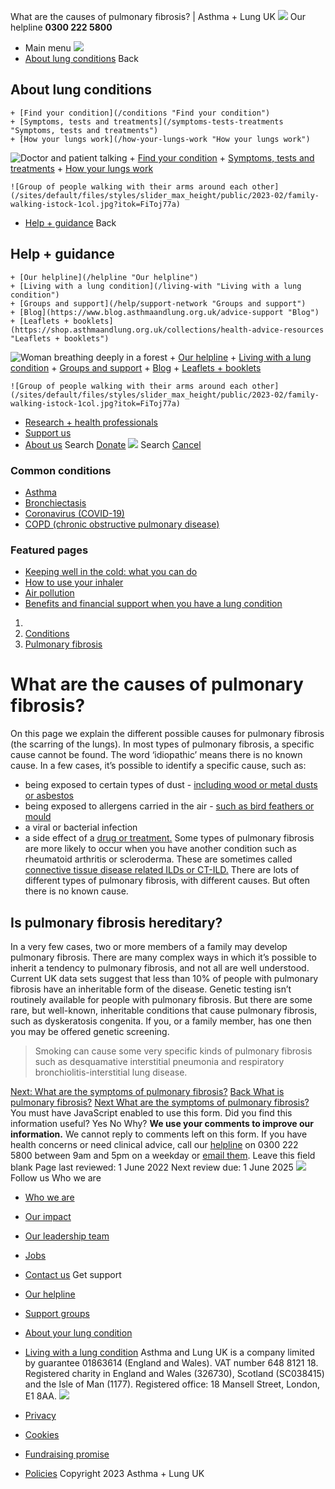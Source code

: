 
What are the causes of pulmonary fibrosis? | Asthma + Lung UK
 [![](/themes/custom/asthma-lung-uk/images/aluk-logo.png)](/ "Homepage")
 Our helpline **0300 222 5800**
* Main menu
![](/wingsuit/asthma-lung-uk/images/aluk-logo.png)
* [About lung conditions](#about "About lung conditions")
 Back
 
## About lung conditions
	+ [Find your condition](/conditions "Find your condition")
	+ [Symptoms, tests and treatments](/symptoms-tests-treatments "Symptoms, tests and treatments")
	+ [How your lungs work](/how-your-lungs-work "How your lungs work")
![Doctor and patient talking](/sites/default/files/styles/slider_max_height/public/2023-02/119589.jpg?itok=IfMKqhqJ)
	+ [Find your condition](/conditions)
	+ [Symptoms, tests and treatments](/symptoms-tests-treatments)
	+ [How your lungs work](/how-your-lungs-work)
	
	
	![Group of people walking with their arms around each other](/sites/default/files/styles/slider_max_height/public/2023-02/family-walking-istock-1col.jpg?itok=FiToj77a)
* [Help + guidance](#get-support "Help + guidance")
 Back
 
## Help + guidance
	+ [Our helpline](/helpline "Our helpline")
	+ [Living with a lung condition](/living-with "Living with a lung condition")
	+ [Groups and support](/help/support-network "Groups and support")
	+ [Blog](https://www.blog.asthmaandlung.org.uk/advice-support "Blog")
	+ [Leaflets + booklets](https://shop.asthmaandlung.org.uk/collections/health-advice-resources "Leaflets + booklets")
![Woman breathing deeply in a forest](/sites/default/files/styles/slider_max_height/public/2023-02/A%2BLUK%20Generic73.jpg?itok=IY-jWei3)
	+ [Our helpline](/helpline)
	+ [Living with a lung condition](/living-with)
	+ [Groups and support](/help/support-network)
	+ [Blog](https://www.blog.asthmaandlung.org.uk/advice-support)
	+ [Leaflets + booklets](https://shop.asthmaandlung.org.uk/collections/health-advice-resources "Leaflets and booklets about lung conditions")
	
	
	![Group of people walking with their arms around each other](/sites/default/files/styles/slider_max_height/public/2023-02/family-walking-istock-1col.jpg?itok=FiToj77a)
* [Research + health professionals](/research-health-professionals "Research + health professionals")
* [Support us](/support-us "Support us")
* [About us](/about-us "About us")
Search
[Donate](https://action.asthmaandlung.org.uk/page/99720/donate/1?ea_tracking_id=General_WebsiteALUK_Header_Regular "Donate") 
 [![](/themes/custom/asthma-lung-uk/images/aluk-logo.png)](/ "Homepage")
Search
[Cancel](#)
### Common conditions
* [Asthma](/conditions/asthma)
* [Bronchiectasis](/conditions/bronchiectasis)
* [Coronavirus (COVID-19)](/conditions/coronavirus)
* [COPD (chronic obstructive pulmonary disease)](/conditions/copd-chronic-obstructive-pulmonary-disease)
### Featured pages
* [Keeping well in the cold: what you can do](/living-with/cold-weather)
* [How to use your inhaler](/living-with/inhaler-videos)
* [Air pollution](/living-with/air-pollution)
* [Benefits and financial support when you have a lung condition](/living-with/benefits)
1. 
3. [Conditions](/conditions)
5. [Pulmonary fibrosis](/conditions/pulmonary-fibrosis)
# What are the causes of pulmonary fibrosis?
On this page we explain the different possible causes for pulmonary fibrosis (the scarring of the lungs).
In most types of pulmonary fibrosis, a specific cause cannot be found. The word ‘idiopathic’ means there is no known cause.
In a few cases, it’s possible to identify a specific cause, such as:
* being exposed to certain types of dust - [including wood or metal dusts or asbestos](https://www.blf.org.uk/support-for-you/pulmonary-fibrosis/occupational-interstitial-lung-diseases)
* being exposed to allergens carried in the air - [such as bird feathers or mould](#)
* a viral or bacterial infection
* a side effect of a [drug or treatment.](https://www.blf.org.uk/support-for-you/pulmonary-fibrosis/drug-induced-pulmonary-fibrosis)
Some types of pulmonary fibrosis are more likely to occur when you have another condition such as rheumatoid arthritis or scleroderma. These are sometimes called [connective tissue disease related ILDs or CT-ILD.](https://www.blf.org.uk/support-for-you/pulmonary-fibrosis/autoimmune)
There are lots of different types of pulmonary fibrosis, with different causes. But often there is no known cause.
## Is pulmonary fibrosis hereditary?
In a very few cases, two or more members of a family may develop pulmonary fibrosis. There are many complex ways in which it’s possible to inherit a tendency to pulmonary fibrosis, and not all are well understood.
Current UK data sets suggest that less than 10% of people with pulmonary fibrosis have an inheritable form of the disease. Genetic testing isn’t routinely available for people with pulmonary fibrosis. But there are some rare, but well-known, inheritable conditions that cause pulmonary fibrosis, such as dyskeratosis congenita. If you, or a family member, has one then you may be offered genetic screening.
> Smoking can cause some very specific kinds of pulmonary fibrosis such as desquamative interstitial pneumonia and respiratory bronchiolitis-interstitial lung disease.
> 
> 
> 
[Next: What are the symptoms of pulmonary fibrosis?](/conditions/pulmonary-fibrosis/what-are-symptoms-pulmonary-fibrosis "What are the symptoms of pulmonary fibrosis?")
[Back
What is pulmonary fibrosis?](/conditions/pulmonary-fibrosis/what-pulmonary-fibrosis)
[Next
What are the symptoms of pulmonary fibrosis?](/conditions/pulmonary-fibrosis/what-are-symptoms-pulmonary-fibrosis)
You must have JavaScript enabled to use this form.
Did you find this information useful?
Yes
No
Why?
**We use your comments to improve our information.** We cannot reply to comments left on this form. If you have health concerns or need clinical advice, call our [helpline](/helpline) on 0300 222 5800 between 9am and 5pm on a weekday or [email them](/helpline).
Leave this field blank
Page last reviewed: 
1 June 2022
Next review due: 
1 June 2025
 [![](/sites/default/files/2023-01/footer-logo%20%281%29.png)](/ "Homepage")
Follow us
 Who we are
 
* [Who we are](/about-us/who-we-are)
* [Our impact](/about-us/our-impact)
* [Our leadership team](/about-us/our-leadership-team)
* [Jobs](/work-us)
* [Contact us](/about-us/contact-us)
 Get support
 
* [Our helpline](/helpline)
* [Support groups](/help/support-network)
* [About your lung condition](/conditions)
* [Living with a lung condition](/living-with)
Asthma and Lung UK is a company limited by guarantee 01863614 (England and Wales). VAT number 648 8121 18.
Registered charity in England and Wales (326730), Scotland (SC038415) and the Isle of Man (1177). Registered office: 18 Mansell Street, London, E1 8AA.
[![](/sites/default/files/2023-01/reg-logo%20%281%29.png)](https://www.fundraisingregulator.org.uk)
![]()
![]()
* [Privacy](/privacy-policy)
* [Cookies](/cookies-how-we-use-them)
* [Fundraising promise](/fundraising-promise)
* [Policies](/about-us/policies)
 Copyright 2023 Asthma + Lung UK
 
